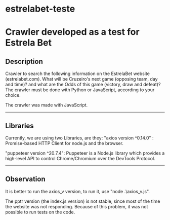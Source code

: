 # estrelabet-teste
Crawler developed as a test for Estrela Bet
==================================================================

## Description

Crawler to search the following information on the EstrelaBet website (estrelabet.com). What will be Cruzeiro's next game (opposing team, day and time)? and what are the Odds of this game (victory, draw and defeat)? The crawler must be done with Python or JavaScript, according to your choice.

The crawler was made with JavaScript.

---

## Libraries

Currently, we are using two Libraries, are they:
"axios version ^0.14.0" :
Promise-based HTTP Client for node.js and the browser.

"puppeteer version ^20.7.4":
Puppeteer is a Node.js library which provides a high-level API to control Chrome/Chromium over the DevTools Protocol.

---

## Observation

It is better to run the axios_v version, to run it, use "node .\axios_v.js".

The pptr version (the index.js version) is not stable, since most of the time the website was not responding. Because of this problem, it was not possible to run tests on the code.